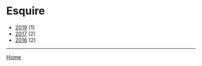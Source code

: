 # Esquire

  * [2019](./esquire-2019.md/) (1)
  * [2017](./esquire-2017.md/) (2)
  * [2016](./esquire-2016.md/) (2)
----

[Home](../)
